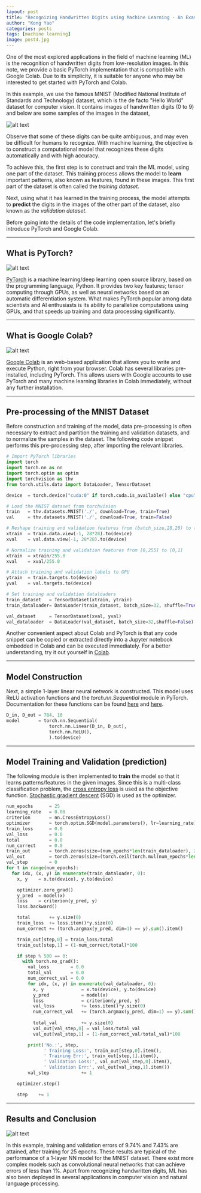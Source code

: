 ```yaml
---
layout: post
title: "Recognizing Handwritten Digits using Machine Learning - An Example in PyTorch and Colab"
author: "Kong Yao"
categories: posts
tags: [machine learning]
image: post4.jpg
---
```

One of the most explored applications in the field of machine learning (ML) is the recognition of handwritten digits from low-resolution images. In this note, we provide a basic PyTorch implementation that is compatible with Google Colab. Due to its simplicity, it is suitable for anyone who may be interested to get started with PyTorch and Colab.

In this example, we use the famous MNIST (Modified National Institute of Standards and Technology) dataset, which is the de facto "Hello World" dataset for computer vision. It contains images of handwritten digits ($0$ to $9$) and below are some samples of the images in the dataset,

![alt text](/assets/img/post4/sample_mnist.PNG "MNIST samples")

Observe that some of these digits can be quite ambiguous, and may even be difficult for humans to recognize. With machine learning, the objective is to construct a computational model that recognizes these digits automatically and with high accuracy.

To achieve this, the first step is to construct and train the ML model, using one part of the dataset. This training process allows the model to **learn** important patterns, also known as features, found in these images. This first part of the dataset is often called the *training dataset*. 

Next, using what it has learned in the training process, the model attempts to **predict** the digits in the images of the other part of the dataset, also known as the *validation dataset*.

Before going into the details of the code implementation, let's briefly introduce PyTorch and Google Colab.

---

## What is PyTorch?

![alt text](/assets/img/post4/torch_logo.png "Pytorch")

[PyTorch](https://pytorch.org/) is a machine learning/deep learning open source library, based on the programming language, Python. It provides two key features; tensor computing through GPUs, as well as neural networks based on an automatic differentiation system. What makes PyTorch popular among data scientists and AI enthusiasts is its ability to parallelize computations using GPUs, and that speeds up training and data processing significantly.


---

## What is Google Colab?

![alt text](/assets/img/post4/colab_logo.png "Google Colab")

[Google Colab](https://colab.research.google.com/) is an web-based application that allows you to write and execute Python, right from your browser. Colab has several libraries pre-installed, including PyTorch. This allows users with Google accounts to use PyTorch and many machine learning libraries in Colab immediately, without any further installation.

---

## Pre-processing of the MNIST Dataset
Before construction and training of the model, data pre-processing is often necessary to extract and partition the training and validation datasets, and to normalize the samples in the dataset. The following code snippet performs this pre-processing step, after importing the relevant libraries. 

```python
# Import PyTorch libraries
import torch
import torch.nn as nn
import torch.optim as optim
import torchvision as thv
from torch.utils.data import DataLoader, TensorDataset

device  = torch.device("cuda:0" if torch.cuda.is_available() else "cpu")

# Load the MNIST dataset from torchvision
train   = thv.datasets.MNIST('./', download=True, train=True)
val     = thv.datasets.MNIST('./', download=True, train=False)

# Reshape training and validation features from (batch_size,28,28) to (batch_size,28*28) and attach to GPU
xtrain  = train.data.view(-1, 28*28).to(device)
xval    = val.data.view(-1, 28*28).to(device)

# Normalize training and validation features from [0,255] to [0,1] 
xtrain  = xtrain/255.0
xval    = xval/255.0

# Attach training and validation labels to GPU
ytrain  = train.targets.to(device)
yval    = val.targets.to(device)

# Set training and validation dataloaders 
train_dataset   = TensorDataset(xtrain, ytrain)
train_dataloader= DataLoader(train_dataset, batch_size=32, shuffle=True)

val_dataset     = TensorDataset(xval, yval)
val_dataloader  = DataLoader(val_dataset, batch_size=32,shuffle=False)
```

Another convenient aspect about Colab and PyTorch is that any code snippet can be copied or extracted directly into a Jupyter notebook embedded in Colab and can be executed immediately. For a better understanding, try it out yourself in [Colab](https://colab.research.google.com/).

----

## Model Construction
Next, a simple 1-layer linear neural network is constructed. This model uses ReLU activation functions and the *torch.nn.Sequential* module in PyTorch. Documentation for these functions can be found [here](https://pytorch.org/docs/stable/generated/torch.nn.ReLU.html) and [here](https://pytorch.org/docs/stable/generated/torch.nn.Sequential.html).

```python
D_in, D_out = 784, 10
model       = torch.nn.Sequential(
                torch.nn.Linear(D_in, D_out),
                torch.nn.ReLU(),
                ).to(device)
```

---

## Model Training and Validation (prediction)
The following module is then implemented to **train** the model so that it learns patterns/features in the given images. Since this is a multi-class classification problem, the [cross entropy loss](https://pytorch.org/docs/stable/generated/torch.nn.CrossEntropyLoss.html) is used as the objective function. [Stochastic gradient descent](https://pytorch.org/docs/stable/optim.html?highlight=sgd%20optim#torch.optim.SGD) (SGD) is used as the optimizer. 

```python
num_epochs      = 25
learning_rate   = 0.08
criterion       = nn.CrossEntropyLoss()
optimizer       = torch.optim.SGD(model.parameters(), lr=learning_rate)
train_loss      = 0.0
val_loss        = 0.0
total           = 0.0
num_correct     = 0.0
train_out       = torch.zeros(size=(num_epochs*len(train_dataloader), 2))
val_out         = torch.zeros(size=(torch.ceil(torch.mul(num_epochs*len(train_dataloader),0.002)).type(torch.int32), 2))
val_step        = 0
for t in range(num_epochs):
  for idx, (x, y) in enumerate(train_dataloader, 0):
    x, y    = x.to(device), y.to(device)

    optimizer.zero_grad()      
    y_pred  = model(x)
    loss    = criterion(y_pred, y)
    loss.backward()

    total       += y.size(0)
    train_loss  += loss.item()*y.size(0)
    num_correct += (torch.argmax(y_pred, dim=1) == y).sum().item()

    train_out[step,0] = train_loss/total
    train_out[step,1] = (1-num_correct/total)*100

    if step % 500 == 0:
      with torch.no_grad():
        val_loss        = 0.0
        total_val       = 0.0
        num_correct_val = 0.0
        for idx, (x, y) in enumerate(val_dataloader, 0):
          x, y              = x.to(device), y.to(device)
          y_pred            = model(x)
          loss              = criterion(y_pred, y)          
          val_loss          += loss.item()*y.size(0)
          num_correct_val   += (torch.argmax(y_pred, dim=1) == y).sum().item()
          
          total_val         += y.size(0)
          val_out[val_step,0] = val_loss/total_val
          val_out[val_step,1] = (1-num_correct_val/total_val)*100

        print('No.:', step, 
              ' Training Loss:', train_out[step,0].item(),
              ' Training Err:', train_out[step,1].item(), 
              ' Validation Loss:', val_out[val_step,0].item(), 
              ' Validation Err:', val_out[val_step,1].item())
        val_step            += 1

    optimizer.step()

    step    += 1
```    
---

## Results and Conclusion

![alt text](/assets/img/post4/post4_train_valid_error.PNG "Training and Validation errors")

In this example, training and validation errors of $9.74\%$ and $7.43\%$ are attained, after training for $25$ epochs. These results are typical of the performance of a 1-layer NN model for the MNIST dataset. There exist more complex models such as convolutional neural networks that can achieve errors of less than $1\%$. Apart from recognizing handwritten digits, ML has also been deployed in several applications in computer vision and natural language processing.



  